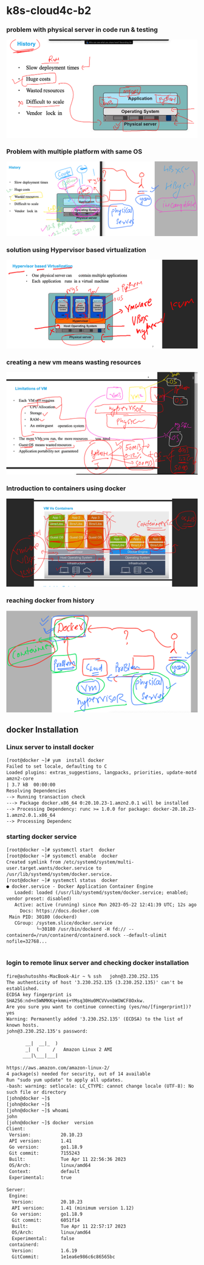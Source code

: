 # k8s-cloud4c-b2

### problem with physical server in code run & testing 

<img src="code.png">

### Problem with multiple platform with same OS 

<img src="prob.png">

### solution using Hypervisor based virtualization 

<img src="vm.png">

### creating a new vm means wasting resources 

<img src="vs1.png">

### Introduction to containers using docker 

<img src="docker.png">

### reaching docker from history 

<img src="hist.png">

## docker Installation 

### Linux server to install docker 

```
[root@docker ~]# yum  install docker 
Failed to set locale, defaulting to C
Loaded plugins: extras_suggestions, langpacks, priorities, update-motd
amzn2-core                                                                                         | 3.7 kB  00:00:00     
Resolving Dependencies
--> Running transaction check
---> Package docker.x86_64 0:20.10.23-1.amzn2.0.1 will be installed
--> Processing Dependency: runc >= 1.0.0 for package: docker-20.10.23-1.amzn2.0.1.x86_64
--> Processing Dependenc
```

### starting docker service 

```
[root@docker ~]# systemctl start  docker 
[root@docker ~]# systemctl enable  docker 
Created symlink from /etc/systemd/system/multi-user.target.wants/docker.service to /usr/lib/systemd/system/docker.service.
[root@docker ~]# systemctl status  docker 
● docker.service - Docker Application Container Engine
   Loaded: loaded (/usr/lib/systemd/system/docker.service; enabled; vendor preset: disabled)
   Active: active (running) since Mon 2023-05-22 12:41:39 UTC; 12s ago
     Docs: https://docs.docker.com
 Main PID: 30180 (dockerd)
   CGroup: /system.slice/docker.service
           └─30180 /usr/bin/dockerd -H fd:// --containerd=/run/containerd/containerd.sock --default-ulimit nofile=32768...


```

### login to remote linux server and checking docker installation 

```
fire@ashutoshhs-MacBook-Air ~ % ssh   john@3.230.252.135  
The authenticity of host '3.230.252.135 (3.230.252.135)' can't be established.
ECDSA key fingerprint is SHA256:nd+n5WNMKKq+kmmi+YMsq30Hu0MCVVvnbWOWCF8Oxkw.
Are you sure you want to continue connecting (yes/no/[fingerprint])? yes
Warning: Permanently added '3.230.252.135' (ECDSA) to the list of known hosts.
john@3.230.252.135's password: 

       __|  __|_  )
       _|  (     /   Amazon Linux 2 AMI
      ___|\___|___|

https://aws.amazon.com/amazon-linux-2/
4 package(s) needed for security, out of 14 available
Run "sudo yum update" to apply all updates.
-bash: warning: setlocale: LC_CTYPE: cannot change locale (UTF-8): No such file or directory
[john@docker ~]$ 
[john@docker ~]$ 
[john@docker ~]$ whoami
john
[john@docker ~]$ docker  version 
Client:
 Version:           20.10.23
 API version:       1.41
 Go version:        go1.18.9
 Git commit:        7155243
 Built:             Tue Apr 11 22:56:36 2023
 OS/Arch:           linux/amd64
 Context:           default
 Experimental:      true

Server:
 Engine:
  Version:          20.10.23
  API version:      1.41 (minimum version 1.12)
  Go version:       go1.18.9
  Git commit:       6051f14
  Built:            Tue Apr 11 22:57:17 2023
  OS/Arch:          linux/amd64
  Experimental:     false
 containerd:
  Version:          1.6.19
  GitCommit:        1e1ea6e986c6c86565bc
```




